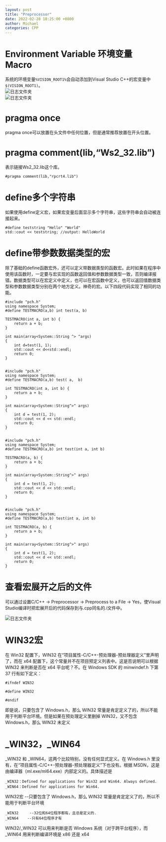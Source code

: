 ```yaml
---
layout: post
title: "Preprocessor"
date: 2022-02-28 18:25:00 +0800
author: Michael
categories: CPP
---
```


# Environment Variable 环境变量 Macro
系统的环境变量`%VISION_ROOT1%`会自动添加到Visual Studio C++的宏变量中`$(VISION_ROOT1)`。  
![日志文件夹](/assets/cpp/EnvironmentVariable.png)  
![日志文件夹](/assets/cpp/EnvironmentVariableMacro.png)  

# pragma once
pragma once可以放置在头文件中任何位置，但是通常推荐放置在开头位置。

# pragma comment(lib,“Ws2_32.lib”)
表示链接Ws2_32.lib这个库。

	#pragma comment(lib,"rpcrt4.lib")

# define多个字符串
如果使用define定义宏，如果宏变量后面显示多个字符串，这些字符串会自动被连接起来。

	#define teststring "Hello" "World"
	std::cout << teststring; //output: HelloWorld

# define带参数数据类型的宏
除了基础的define函数宏外，还可以定义带数据类型的函数宏。此时如果在程序中使用该函数时，一定要与宏实现的函数返回值和参数数据类型一致，否则编译报错。数据类型可以在宏定义中定义，也可以在宏函数中定义，也可以返回值数据类型和参数数据类型分别在两个地方定义。神奇的宏。以下四段代码实现了相同的功能。  

	#include "pch.h"	
	using namespace System;	
	#define TESTMACRO(a,b) int test(a, b)
	
	TESTMACRO(int a, int b) {
	    return a + b;
	}
	
	int main(array<System::String ^> ^args)
	{
	    int d=test(1, 1);
	    std::cout << d<<std::endl;
	    return 0;
	}


	#include "pch.h"
	using namespace System;
	#define TESTMACRO(a,b) test( a,  b)
	
	int TESTMACRO(int a, int b) {
	    return a + b;
	}
	
	int main(array<System::String^>^ args)
	{
	    int d = test(1, 2);
	    std::cout << d << std::endl;
	    return 0;
	}


	#include "pch.h"
	using namespace System;
	#define TESTMACRO(a,b) int test(int a, int b)
	
	TESTMACRO(a, b) {
	    return a + b;
	}
	
	int main(array<System::String^>^ args)
	{
	    int d = test(1, 2);
	    std::cout << d << std::endl;
	    return 0;
	}


	#include "pch.h"
	using namespace System;
	#define TESTMACRO(a,b) test(int a, int b)
	
	int TESTMACRO(a, b) {
	    return a + b;
	}
	
	int main(array<System::String^>^ args)
	{
	    int d = test(1, 2);
	    std::cout << d << std::endl;
	    return 0;
	}


# 查看宏展开之后的文件
可以通过设置C/C++ -> Preprocessor -> Preprocess to a File -> Yes，使Visual Studio编译时把宏展开后的代码保存到与.cpp同名的.i文件中。  

![日志文件夹](/assets/cpp/PreprocesstoaFile.png)  

# WIN32宏
在 Win32 配置下，WIN32 在“项目属性-C/C++-预处理器-预处理器定义”里声明了，而在 x64 配置下，这个常量并不在项目预定义列表中。这是否说明可以根据 WIN32 来判断是否在 x64 平台呢？不。在 Windows SDK 的 minwindef.h 下第 37 行有如下定义：

	#ifndef WIN32
	
	#define WIN32
	
	#endif

即是说，只要包含了 Windows.h，那么 WIN32 常量是肯定定义了的，所以不能用于判断平台环境。但是如果在预处理定义里删掉 WIN32，又不包含 Windows.h，那么 WIN32 未定义

# _WIN32，_WIN64
_WIN32 和 _WIN64，这两个比较特别，没有任何显式定义。在 Windows.h 里没有，在“项目属性-C/C++-预处理器-预处理器定义”下也没有。根据 MSDN，这是由编译器（ml.exe/ml64.exe）内部定义的。具体描述是 

	_WIN32：Defined for applications for Win32 and Win64. Always defined.
	_WIN64：Defined for applications for Win64.

WIN32宏   --只要包含了 Windows.h，那么 WIN32 常量是肯定定义了的，所以不能用于判断平台环境

	_WIN32     --32位和64位程序都有，且总是定义的.
	_WIN64    --只有64位程序才有

WIN32/_WIN32 可以用来判断是否 Windows 系统（对于跨平台程序），而 _WIN64 用来判断编译环境是 x86 还是 x64